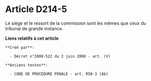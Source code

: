 # Article D214-5

Le siège et le ressort de la commission sont les mêmes que ceux du tribunal de grande instance.

**Liens relatifs à cet article**

	**Créé par**:

	  - Décret n°2008-522 du 2 juin 2008 - art. (V)

	**Anciens textes**:

	  - CODE DE PROCEDURE PENALE - art. R50-3 (Ab)
